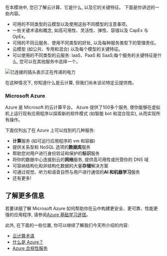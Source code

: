 在本模块中, 您已了解云计算、它是什么, 以及它的关键特征。 下面是你讲述的一些内容。

- 可用的不同类型的云模型以及使用这些不同模型的注意事项。 
- 一些关键术语和概念, 如高可用性、灵活性、弹性、容错以及 CapEx 与 OpEx。 
- 可用的不同云服务、使用不同类型的好处, 以及每种服务类型下的管理责任。 
- 云模型 (如公共、专用和混合) 以及每个模型的关键特征。
- 可以使用的不同类型的云服务: IaaS、PaaS 和 SaaS;每个服务的关键特征是什么, 您可以在其他服务中选择一个。

![已连接的插头表示正在传递的电力](../media/7-heading.png)

在这种情况下, 你知道什么是云计算, 但我们尚未谈论特定云提供商。

### <a name="microsoft-azure"></a>Microsoft Azure

Azure 是 Microsoft 的云计算平台。 Azure 提供了100多个服务, 使你能够在虚拟机上运行现有应用程序以探索新的软件模式 (如智能 bot 和混合现实), 从而实现所有操作。

下面仅列出了在 Azure 上可以找到的几种服务:

- **计算**服务 (如可运行应用程序的 vm 和容器)
- 提供关系型和 NoSQL 选项的**数据库**服务
- 帮助您对用户进行身份验证和保护的**标识**服务
- 将你的数据中心连接到云的**网络**服务, 提供高可用性或托管你的 DNS 域
- 可容纳结构化和非结构化数据的大量**存储**解决方案
- 可通过视觉、听力和语音自然与用户进行通信的**AI 和机器学习**服务
- 还有更多!

## <a name="learn-more"></a>了解更多信息

若要详细了解 Microsoft Azure 如何帮助你在云中构建更安全、更可靠、性能更强的应用程序, 请参阅[Azure 基础学习途径](https://docs.microsoft.com/learn/paths/azure-fundamentals/)。

此外, 在下面的一些位置, 你可以继续了解我们今天所介绍的内容:

- [云计算术语](https://azure.microsoft.com/overview/cloud-computing-dictionary/)
- [什么是 Azure？](https://azure.microsoft.com/overview/)
- [Azure 合规性服务](https://www.microsoft.com/trustcenter/compliance/complianceofferings)